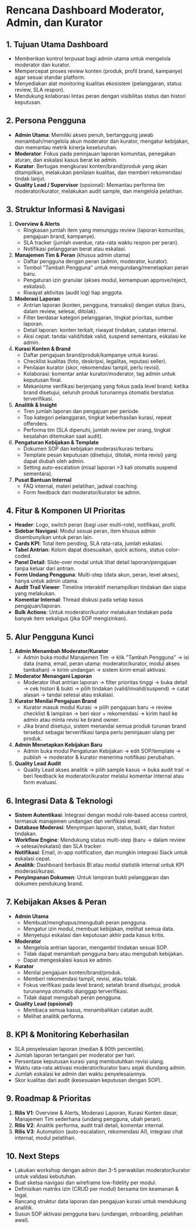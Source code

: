 # Rencana Dashboard Moderator, Admin, dan Kurator

## 1. Tujuan Utama Dashboard
- Memberikan kontrol terpusat bagi admin utama untuk mengelola moderator dan kurator.
- Mempercepat proses review konten (produk, profil brand, kampanye) agar sesuai standar platform.
- Menyediakan alat monitoring kualitas ekosistem (pelanggaran, status review, SLA respon).
- Mendukung kolaborasi lintas peran dengan visibilitas status dan histori keputusan.

## 2. Persona Pengguna
- **Admin Utama**: Memiliki akses penuh, bertanggung jawab menambah/mengelola akun moderator dan kurator, mengatur kebijakan, dan memantau metrik kinerja keseluruhan.
- **Moderator**: Fokus pada peninjauan laporan komunitas, penegakan aturan, dan eskalasi kasus berat ke admin.
- **Kurator**: Bertugas mengkurasi konten/brand/produk yang akan ditampilkan, melakukan penilaian kualitas, dan memberi rekomendasi tindak lanjut.
- **Quality Lead / Supervisor** (opsional): Memantau performa tim moderator/kurator, melakukan audit sample, dan mengelola pelatihan.

## 3. Struktur Informasi & Navigasi
1. **Overview & Alerts**
   - Ringkasan jumlah item yang menunggu review (laporan komunitas, pengajuan brand, kampanye).
   - SLA tracker (jumlah overdue, rata-rata waktu respon per peran).
   - Notifikasi pelanggaran berat atau eskalasi.
2. **Manajemen Tim & Peran** (khusus admin utama)
   - Daftar pengguna dengan peran (admin, moderator, kurator).
   - Tombol "Tambah Pengguna" untuk mengundang/menetapkan peran baru.
   - Pengaturan izin granular (akses modul, kemampuan approve/reject, eskalasi).
   - Riwayat aktivitas (audit log) tiap anggota.
3. **Moderasi Laporan**
   - Antrian laporan (konten, pengguna, transaksi) dengan status (baru, dalam review, selesai, ditolak).
   - Filter berdasar kategori pelanggaran, tingkat prioritas, sumber laporan.
   - Detail laporan: konten terkait, riwayat tindakan, catatan internal.
   - Aksi cepat: tandai valid/tidak valid, suspend sementara, eskalasi ke admin.
4. **Kurasi Konten & Brand**
   - Daftar pengajuan brand/produk/kampanye untuk kurasi.
   - Checklist kualitas (foto, deskripsi, legalitas, reputasi seller).
   - Penilaian kurator (skor, rekomendasi tampil, perlu revisi).
   - Kolaborasi: komentar antar kurator/moderator, tag admin untuk keputusan final.
   - Mekanisme verifikasi berjenjang yang fokus pada level brand; ketika brand disetujui, seluruh produk turunannya otomatis berstatus terverifikasi.
5. **Analitik & Insight**
   - Tren jumlah laporan dan pengajuan per periode.
   - Top kategori pelanggaran, tingkat keberhasilan kurasi, repeat offenders.
   - Performa tim (SLA dipenuhi, jumlah review per orang, tingkat kesalahan ditemukan saat audit).
6. **Pengaturan Kebijakan & Template**
   - Dokumen SOP dan kebijakan moderasi/kurasi terbaru.
   - Template pesan keputusan (disetujui, ditolak, minta revisi) yang dapat diubah oleh admin.
   - Setting auto-escalation (misal laporan >3 kali otomatis suspend sementara).
7. **Pusat Bantuan Internal**
   - FAQ internal, materi pelatihan, jadwal coaching.
   - Form feedback dari moderator/kurator ke admin.

## 4. Fitur & Komponen UI Prioritas
- **Header**: Logo, switch peran (bagi user multi-role), notifikasi, profil.
- **Sidebar Navigasi**: Modul sesuai peran, item khusus admin disembunyikan untuk peran lain.
- **Cards KPI**: Total item pending, SLA rata-rata, jumlah eskalasi.
- **Tabel Antrian**: Kolom dapat disesuaikan, quick actions, status color-coded.
- **Panel Detail**: Slide-over modal untuk lihat detail laporan/pengajuan tanpa keluar dari antrian.
- **Form Undang Pengguna**: Multi-step (data akun, peran, level akses), hanya untuk admin utama.
- **Audit Trail Viewer**: Timeline interaktif menampilkan tindakan dan siapa yang melakukan.
- **Komentar Internal**: Thread diskusi pada setiap kasus pengajuan/laporan.
- **Bulk Actions**: Untuk moderator/kurator melakukan tindakan pada banyak item sekaligus (jika SOP mengizinkan).

## 5. Alur Pengguna Kunci
1. **Admin Menambah Moderator/Kurator**
   - Admin buka modul Manajemen Tim → klik "Tambah Pengguna" → isi data (nama, email, peran utama: moderator/kurator, modul akses tambahan) → kirim undangan → sistem kirim email aktivasi.
2. **Moderator Menangani Laporan**
   - Moderator lihat antrian laporan → filter prioritas tinggi → buka detail → cek histori & bukti → pilih tindakan (valid/invalid/suspend) → catat alasan → tandai selesai atau eskalasi.
3. **Kurator Menilai Pengajuan Brand**
   - Kurator masuk modul Kurasi → pilih pengajuan baru → review checklist & lampiran → beri skor + rekomendasi → kirim hasil ke admin atau minta revisi ke brand owner.
   - Jika brand disetujui, sistem menandai semua produk turunan brand tersebut sebagai terverifikasi tanpa perlu peninjauan ulang per produk.
4. **Admin Menetapkan Kebijakan Baru**
   - Admin buka modul Pengaturan Kebijakan → edit SOP/template → publish → moderator & kurator menerima notifikasi perubahan.
5. **Quality Lead Audit**
   - Quality Lead akses analitik → pilih sample kasus → buka audit trail → beri feedback ke moderator/kurator melalui komentar internal atau form evaluasi.

## 6. Integrasi Data & Teknologi
- **Sistem Autentikasi**: Integrasi dengan modul role-based access control, termasuk manajemen undangan dan verifikasi email.
- **Database Moderasi**: Menyimpan laporan, status, bukti, dan histori tindakan.
- **Workflow Engine**: Mendukung status multi-step (baru → dalam review → selesai/eskalasi) dan SLA tracker.
- **Notifikasi**: Email, in-app notification, dan mungkin integrasi Slack untuk eskalasi cepat.
- **Analitik**: Dashboard berbasis BI atau modul statistik internal untuk KPI moderasi/kurasi.
- **Penyimpanan Dokumen**: Untuk lampiran bukti pelanggaran dan dokumen pendukung brand.

## 7. Kebijakan Akses & Peran
- **Admin Utama**
  - Membuat/menghapus/mengubah peran pengguna.
  - Mengatur izin modul, membuat kebijakan, melihat semua data.
  - Menyetujui eskalasi dan keputusan akhir pada kasus kritis.
- **Moderator**
  - Mengelola antrian laporan, mengambil tindakan sesuai SOP.
  - Tidak dapat menambah pengguna baru atau mengubah kebijakan.
  - Dapat mengeskalasi kasus ke admin.
- **Kurator**
  - Menilai pengajuan konten/brand/produk.
  - Memberi rekomendasi tampil, revisi, atau tolak.
  - Fokus verifikasi pada level brand; setelah brand disetujui, produk turunannya otomatis dianggap terverifikasi.
  - Tidak dapat mengubah peran pengguna.
- **Quality Lead (opsional)**
  - Membaca semua kasus, menambahkan catatan audit.
  - Melihat analitik performa.

## 8. KPI & Monitoring Keberhasilan
- SLA penyelesaian laporan (median & 90th percentile).
- Jumlah laporan tertangani per moderator per hari.
- Persentase keputusan kurasi yang membutuhkan revisi ulang.
- Waktu rata-rata aktivasi moderator/kurator baru sejak diundang admin.
- Jumlah eskalasi ke admin dan waktu penyelesaiannya.
- Skor kualitas dari audit (kesesuaian keputusan dengan SOP).

## 9. Roadmap & Prioritas
1. **Rilis V1**: Overview & Alerts, Moderasi Laporan, Kurasi Konten dasar, Manajemen Tim sederhana (undang pengguna, ubah peran).
2. **Rilis V2**: Analitik performa, audit trail detail, komentar internal.
3. **Rilis V3**: Automation (auto-escalation, rekomendasi AI), integrasi chat internal, modul pelatihan.

## 10. Next Steps
- Lakukan workshop dengan admin dan 3-5 perwakilan moderator/kurator untuk validasi kebutuhan.
- Buat sketsa navigasi dan wireframe low-fidelity per modul.
- Definisikan matriks izin (CRUD per modul) bersama tim keamanan & legal.
- Rancang struktur data laporan dan pengajuan kurasi untuk mendukung analitik.
- Susun SOP aktivasi pengguna baru (undangan, onboarding, pelatihan awal).
